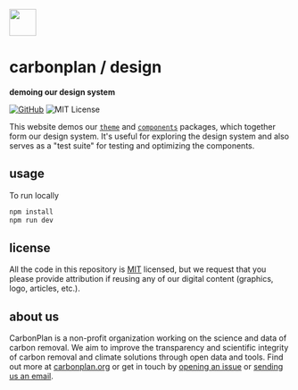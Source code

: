 <img
  src='https://carbonplan-assets.s3.amazonaws.com/monogram/dark-small.png'
  height='48'
/>

# carbonplan / design

**demoing our design system**

[![GitHub][github-badge]][github]
![MIT License][]

[github]: https://github.com/carbonplan/design
[github-badge]: https://flat.badgen.net/badge/-/github?icon=github&label
[mit license]: https://flat.badgen.net/badge/license/MIT/blue

This website demos our [`theme`](https://github.com/carbonplan/theme) and [`components`](https://github.com/carbonplan/components) packages, which together form our design system. It's useful for exploring the design system and also serves as a "test suite" for testing and optimizing the components.

## usage

To run locally

```js
npm install
npm run dev
```

## license

All the code in this repository is [MIT](https://choosealicense.com/licenses/mit/) licensed, but we request that you please provide attribution if reusing any of our digital content (graphics, logo, articles, etc.).

## about us

CarbonPlan is a non-profit organization working on the science and data of carbon removal. We aim to improve the transparency and scientific integrity of carbon removal and climate solutions through open data and tools. Find out more at [carbonplan.org](https://carbonplan.org/) or get in touch by [opening an issue](https://github.com/carbonplan/components/issues/new) or [sending us an email](mailto:hello@carbonplan.org).
